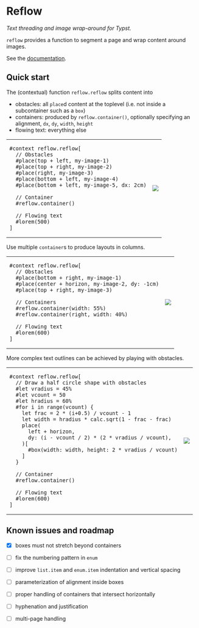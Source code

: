 # Reflow
_Text threading and image wrap-around for Typst._

`reflow` provides a function to segment a page and wrap content around images.

See the [documentation](docs/main.pdf).

## Quick start

The (contextual) function `reflow.reflow` splits content into
- obstacles: all `place`d content at the toplevel (i.e. not inside a subcontainer such as a `box`)
- containers: produced by `reflow.container()`, optionally specifying an alignment, `dx`, `dy`, `width`, `height`
- flowing text: everything else

<table>
<tr>
<td>

```typ
#context reflow.reflow[
  // Obstacles
  #place(top + left, my-image-1)
  #place(top + right, my-image-2)
  #place(right, my-image-3)
  #place(bottom + left, my-image-4)
  #place(bottom + left, my-image-5, dx: 2cm)

  // Container
  #reflow.container()

  // Flowing text
  #lorem(500)
]
```

</td>
<td>

![](gallery/multi-obstacles.png)

</td>
</tr>
</table>

Use multiple `container`s to produce layouts in columns.

<table>
<tr>
<td>

```typ
#context reflow.reflow[
  // Obstacles
  #place(bottom + right, my-image-1)
  #place(center + horizon, my-image-2, dy: -1cm)
  #place(top + right, my-image-3)

  // Containers
  #reflow.container(width: 55%)
  #reflow.container(right, width: 40%)

  // Flowing text
  #lorem(600)
]
```

</td>
<td>

![](gallery/columns.png)

</td>
</tr>
</table>

More complex text outlines can be achieved by playing with obstacles.

<table>
<tr>
<td>

```typ
#context reflow.reflow[
  // Draw a half circle shape with obstacles
  #let vradius = 45%
  #let vcount = 50
  #let hradius = 60%
  #for i in range(vcount) {
    let frac = 2 * (i+0.5) / vcount - 1
    let width = hradius * calc.sqrt(1 - frac - frac)
    place(
      left + horizon,
      dy: (i - vcount / 2) * (2 * vradius / vcount),
    )[
      #box(width: width, height: 2 * vradius / vcount)
    ]
  }

  // Container
  #reflow.container()

  // Flowing text
  #lorem(600)
]
```

</td>
<td>

![](gallery/shape.png)

</td>
</tr>
</table>


## Known issues and roadmap

- [X] boxes must not stretch beyond containers
- [ ] fix the numbering pattern in `enum`
- [ ] improve `list.item` and `enum.item` indentation and vertical spacing
- [ ] parameterization of alignment inside boxes
- [ ] proper handling of containers that intersect horizontally
- [ ] hyphenation and justification
- [ ] multi-page handling

